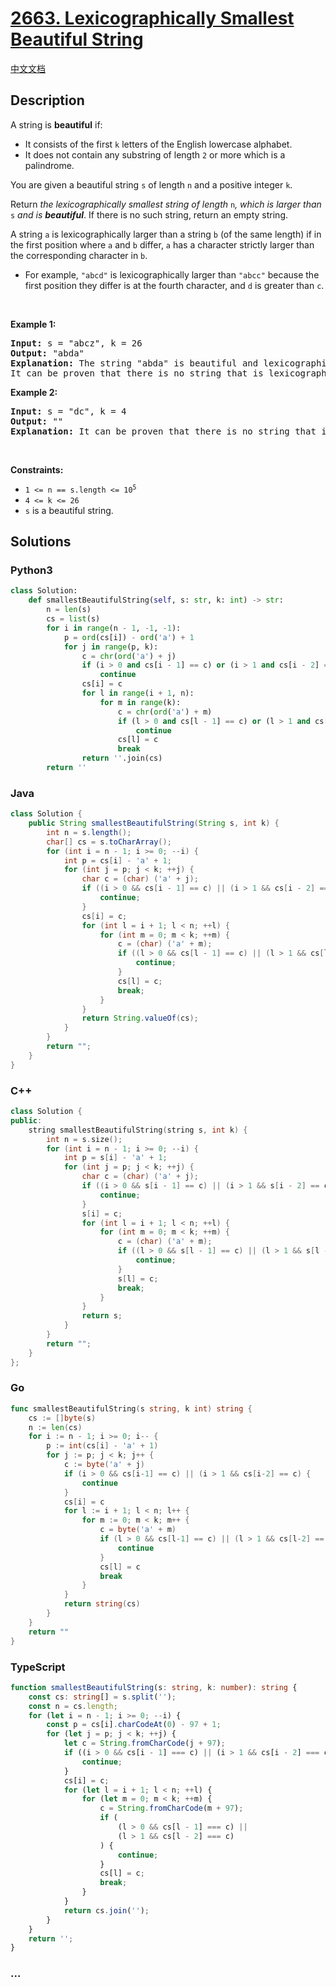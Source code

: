# [2663. Lexicographically Smallest Beautiful String](https://leetcode.com/problems/lexicographically-smallest-beautiful-string)

[中文文档](/solution/2600-2699/2663.Lexicographically%20Smallest%20Beautiful%20String/README.md)

## Description

<p>A string is <strong>beautiful</strong> if:</p>

<ul>
	<li>It consists of the first <code>k</code> letters of the English lowercase alphabet.</li>
	<li>It does not contain any substring of length <code>2</code> or more which is a palindrome.</li>
</ul>

<p>You are given a beautiful string <code>s</code> of length <code>n</code> and a positive integer <code>k</code>.</p>

<p>Return <em>the lexicographically smallest string of length </em><code>n</code><em>, which is larger than </em><code>s</code><em> and is <strong>beautiful</strong></em>. If there is no such string, return an empty string.</p>

<p>A string <code>a</code> is lexicographically larger than a string <code>b</code> (of the same length) if in the first position where <code>a</code> and <code>b</code> differ, <code>a</code> has a character strictly larger than the corresponding character in <code>b</code>.</p>

<ul>
	<li>For example, <code>&quot;abcd&quot;</code> is lexicographically larger than <code>&quot;abcc&quot;</code> because the first position they differ is at the fourth character, and <code>d</code> is greater than <code>c</code>.</li>
</ul>

<p>&nbsp;</p>
<p><strong class="example">Example 1:</strong></p>

<pre>
<strong>Input:</strong> s = &quot;abcz&quot;, k = 26
<strong>Output:</strong> &quot;abda&quot;
<strong>Explanation:</strong> The string &quot;abda&quot; is beautiful and lexicographically larger than the string &quot;abcz&quot;.
It can be proven that there is no string that is lexicographically larger than the string &quot;abcz&quot;, beautiful, and lexicographically smaller than the string &quot;abda&quot;.
</pre>

<p><strong class="example">Example 2:</strong></p>

<pre>
<strong>Input:</strong> s = &quot;dc&quot;, k = 4
<strong>Output:</strong> &quot;&quot;
<strong>Explanation:</strong> It can be proven that there is no string that is lexicographically larger than the string &quot;dc&quot; and is beautiful.
</pre>

<p>&nbsp;</p>
<p><strong>Constraints:</strong></p>

<ul>
	<li><code>1 &lt;= n == s.length &lt;= 10<sup>5</sup></code></li>
	<li><code>4 &lt;= k &lt;= 26</code></li>
	<li><code>s</code> is a beautiful string.</li>
</ul>

## Solutions

<!-- tabs:start -->

### **Python3**

```python
class Solution:
    def smallestBeautifulString(self, s: str, k: int) -> str:
        n = len(s)
        cs = list(s)
        for i in range(n - 1, -1, -1):
            p = ord(cs[i]) - ord('a') + 1
            for j in range(p, k):
                c = chr(ord('a') + j)
                if (i > 0 and cs[i - 1] == c) or (i > 1 and cs[i - 2] == c):
                    continue
                cs[i] = c
                for l in range(i + 1, n):
                    for m in range(k):
                        c = chr(ord('a') + m)
                        if (l > 0 and cs[l - 1] == c) or (l > 1 and cs[l - 2] == c):
                            continue
                        cs[l] = c
                        break
                return ''.join(cs)
        return ''
```

### **Java**

```java
class Solution {
    public String smallestBeautifulString(String s, int k) {
        int n = s.length();
        char[] cs = s.toCharArray();
        for (int i = n - 1; i >= 0; --i) {
            int p = cs[i] - 'a' + 1;
            for (int j = p; j < k; ++j) {
                char c = (char) ('a' + j);
                if ((i > 0 && cs[i - 1] == c) || (i > 1 && cs[i - 2] == c)) {
                    continue;
                }
                cs[i] = c;
                for (int l = i + 1; l < n; ++l) {
                    for (int m = 0; m < k; ++m) {
                        c = (char) ('a' + m);
                        if ((l > 0 && cs[l - 1] == c) || (l > 1 && cs[l - 2] == c)) {
                            continue;
                        }
                        cs[l] = c;
                        break;
                    }
                }
                return String.valueOf(cs);
            }
        }
        return "";
    }
}
```

### **C++**

```cpp
class Solution {
public:
    string smallestBeautifulString(string s, int k) {
        int n = s.size();
        for (int i = n - 1; i >= 0; --i) {
            int p = s[i] - 'a' + 1;
            for (int j = p; j < k; ++j) {
                char c = (char) ('a' + j);
                if ((i > 0 && s[i - 1] == c) || (i > 1 && s[i - 2] == c)) {
                    continue;
                }
                s[i] = c;
                for (int l = i + 1; l < n; ++l) {
                    for (int m = 0; m < k; ++m) {
                        c = (char) ('a' + m);
                        if ((l > 0 && s[l - 1] == c) || (l > 1 && s[l - 2] == c)) {
                            continue;
                        }
                        s[l] = c;
                        break;
                    }
                }
                return s;
            }
        }
        return "";
    }
};
```

### **Go**

```go
func smallestBeautifulString(s string, k int) string {
	cs := []byte(s)
	n := len(cs)
	for i := n - 1; i >= 0; i-- {
		p := int(cs[i] - 'a' + 1)
		for j := p; j < k; j++ {
			c := byte('a' + j)
			if (i > 0 && cs[i-1] == c) || (i > 1 && cs[i-2] == c) {
				continue
			}
			cs[i] = c
			for l := i + 1; l < n; l++ {
				for m := 0; m < k; m++ {
					c = byte('a' + m)
					if (l > 0 && cs[l-1] == c) || (l > 1 && cs[l-2] == c) {
						continue
					}
					cs[l] = c
					break
				}
			}
			return string(cs)
		}
	}
	return ""
}
```

### **TypeScript**

```ts
function smallestBeautifulString(s: string, k: number): string {
    const cs: string[] = s.split('');
    const n = cs.length;
    for (let i = n - 1; i >= 0; --i) {
        const p = cs[i].charCodeAt(0) - 97 + 1;
        for (let j = p; j < k; ++j) {
            let c = String.fromCharCode(j + 97);
            if ((i > 0 && cs[i - 1] === c) || (i > 1 && cs[i - 2] === c)) {
                continue;
            }
            cs[i] = c;
            for (let l = i + 1; l < n; ++l) {
                for (let m = 0; m < k; ++m) {
                    c = String.fromCharCode(m + 97);
                    if (
                        (l > 0 && cs[l - 1] === c) ||
                        (l > 1 && cs[l - 2] === c)
                    ) {
                        continue;
                    }
                    cs[l] = c;
                    break;
                }
            }
            return cs.join('');
        }
    }
    return '';
}
```

### **...**

```

```

<!-- tabs:end -->
